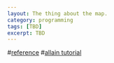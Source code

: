 ```yaml
---
layout: The thing about the map.
category: programming
tags: [TBD]
excerpt: TBD
---
```

#[reference](http://www.cplusplus.com/reference/map/map/)
#[allain tutorial](http://www.cprogramming.com/tutorial/stl/stlmap.html)
